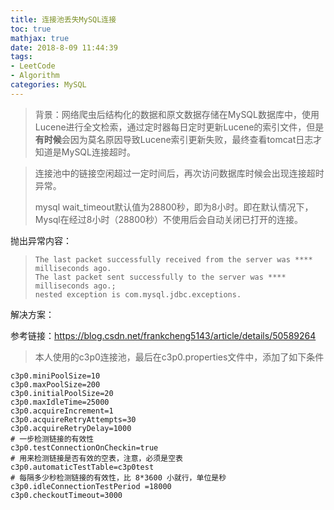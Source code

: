 ```yaml
---
title: 连接池丢失MySQL连接
toc: true
mathjax: true
date: 2018-8-09 11:44:39
tags: 
- LeetCode
- Algorithm
categories: MySQL
---
```


> 背景：网络爬虫后结构化的数据和原文数据存储在MySQL数据库中，使用Lucene进行全文检索，通过定时器每日定时更新Lucene的索引文件，但是**有时候**会因为莫名原因导致Lucene索引更新失败，最终查看tomcat日志才知道是MySQL连接超时。

<!-- more -->
> 连接池中的链接空闲超过一定时间后，再次访问数据库时候会出现连接超时异常。
>
> mysql wait_timeout默认值为28800秒，即为8小时。即在默认情况下，Mysql在经过8小时（28800秒）不使用后会自动关闭已打开的连接。

抛出异常内容：

> ```
> The last packet successfully received from the server was **** milliseconds ago.  
> The last packet sent successfully to the server was **** milliseconds ago.; 
> nested exception is com.mysql.jdbc.exceptions.
> ```

解决方案：

参考链接：https://blog.csdn.net/frankcheng5143/article/details/50589264

> 本人使用的c3p0连接池，最后在c3p0.properties文件中，添加了如下条件

```properties
c3p0.miniPoolSize=10
c3p0.maxPoolSize=200
c3p0.initialPoolSize=20
c3p0.maxIdleTime=25000
c3p0.acquireIncrement=1
c3p0.acquireRetryAttempts=30
c3p0.acquireRetryDelay=1000
# 一步检测链接的有效性
c3p0.testConnectionOnCheckin=true
# 用来检测链接是否有效的空表，注意，必须是空表
c3p0.automaticTestTable=c3p0test
# 每隔多少秒检测链接的有效性，比 8*3600 小就行，单位是秒
c3p0.idleConnectionTestPeriod =18000
c3p0.checkoutTimeout=3000
```


